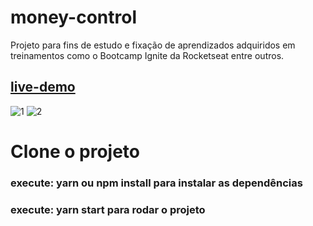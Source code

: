 # money-control
Projeto para fins de estudo e fixação de aprendizados adquiridos em treinamentos como o Bootcamp Ignite da Rocketseat entre outros.

## [live-demo](http://exemplo.com/)

![1](https://user-images.githubusercontent.com/18725901/118345596-fdaa5b80-b50b-11eb-97aa-3ad99ea80944.png)
![2](https://user-images.githubusercontent.com/18725901/118345598-000cb580-b50c-11eb-9b00-464b4bb00a98.png)

# Clone o projeto
### execute: yarn ou npm install para instalar as dependências
### execute: yarn start para rodar o projeto


